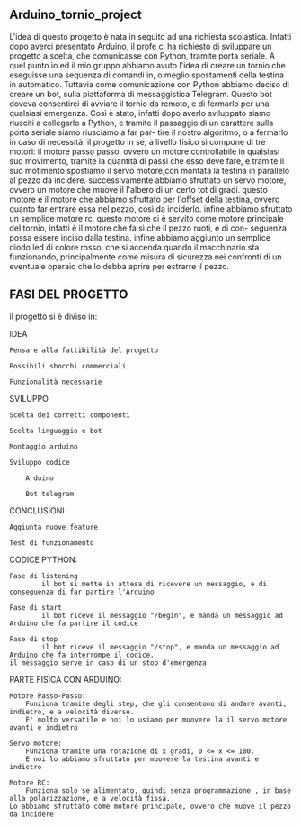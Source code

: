 ## Arduino_tornio_project
L'idea di questo progetto è nata in seguito ad una richiesta scolastica.
Infatti dopo averci presentato Arduino, il profe ci ha richiesto di sviluppare un progetto a scelta, che comunicasse con Python, tramite porta seriale.
A quel punto io ed il mio gruppo abbiamo avuto l'idea di creare un tornio che eseguisse una sequenza di comandi in, o meglio spostamenti della testina in automatico.
Tuttavia come comunicazione con Python abbiamo deciso di creare un bot, sulla piattaforma di messaggistica Telegram.
Questo bot doveva consentirci di avviare il tornio da remoto, e di fermarlo per una qualsiasi emergenza.
Così è stato, infatti dopo averlo sviluppato siamo riusciti a collegarlo a Python, e tramite il passaggio di un carattere sulla porta seriale siamo riusciamo a far par-
tire il nostro algoritmo, o a fermarlo in caso di necessità.
il progetto in se, a livello fisico si compone di tre motori: il motore passo passo, ovvero un motore controllabile in qualsiasi suo movimento, tramite la quantità di 
passi che esso deve fare, e tramite il suo motimento spostiamo il servo motore,con montata la testina in parallelo al pezzo da incidere.
successivamente abbiamo sfruttato un servo motore, ovvero un motore che muove il l'albero di un certo tot di gradi.
questo motore è il motore che abbiamo sfruttato per l'offset della testina, ovvero quanto far entrare essa nel pezzo, così da inciderlo.
infine abbiamo sfruttato un semplice motore rc, questo motore ci è servito come motore principale del tornio, infatti è il motore che fa sì che il pezzo ruoti, e di con-
seguenza possa essere inciso dalla testina.
infine abbiamo aggiunto un semplice diodo led di colore rosso, che si accenda quando il macchinario sta funzionando, principalmente come misura di sicurezza nei confronti
di un eventuale operaio che lo debba aprire per estrarre il pezzo.


## FASI DEL PROGETTO

il progetto si è diviso in: 

IDEA

    Pensare alla fattibilità del progetto
    
    Possibili sbocchi commerciali
    
    Funzionalità necessarie
    
SVILUPPO

    Scelta dei corretti componenti
    
    Scelta linguaggio e bot
    
    Montaggio arduino
    
    Sviluppo codice
    
        Arduino
        
        Bot telegram
        
CONCLUSIONI

    Aggiunta nuove feature
    
    Test di funzionamento
    
    
CODICE PYTHON:

    Fase di listening
            il bot si mette in attesa di ricevere un messaggio, e di conseguenza di far partire l'Arduino

    Fase di start
            il bot riceve il messaggio "/begin", e manda un messaggio ad Arduino che fa partire il codice

    Fase di stop
            il bot riceve il messaggio "/stop", e manda un messaggio ad Arduino che fa interrompe il codice.                                                                                 il messaggio serve in caso di un stop d'emergenza

PARTE FISICA CON ARDUINO:
        
    Motore Passo-Passo:
        Funziona tramite degli step, che gli consentono di andare avanti, indietro, e a velocità diverse.
        E' molto versatile e noi lo usiamo per muovere la il servo motore avanti e indietro   

    Servo motore:
        Funziona tramite una rotazione di x gradi, 0 <= x <= 180.
        E noi lo abbiamo sfruttato per muovere la testina avanti e indietro

    Motore RC:
        Funziona solo se alimentato, quindi senza programmazione , in base alla polarizzazione, e a velocità fissa.                                                                       Lo abbiamo sfruttato come motore principale, ovvero che muove il pezzo da incidere
